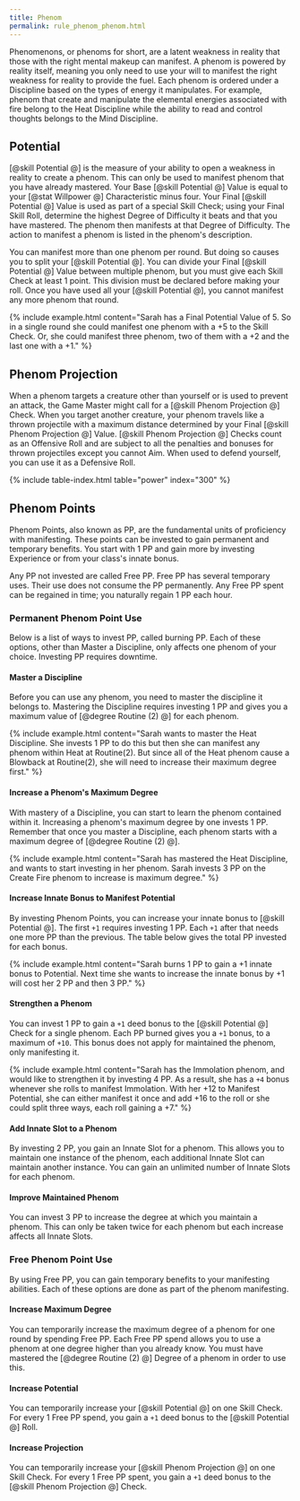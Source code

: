 ```yaml
---
title: Phenom
permalink: rule_phenom_phenom.html
---
```


Phenomenons, or phenoms for short, are a latent weakness in reality that those with the right mental makeup can manifest. A phenom is powered by reality itself, meaning you only need to use your will to manifest the right weakness for reality to provide the fuel. Each phenom is ordered under a Discipline based on the types of energy it manipulates. For example, phenom that create and manipulate the elemental energies associated with fire belong to the Heat Discipline while the ability to read and control thoughts belongs to the Mind Discipline.

## Potential
[@skill Potential @] is the measure of your ability to open a weakness in reality to create a phenom. This can only be used to manifest phenom that you have already mastered. Your Base [@skill Potential @] Value is equal to your [@stat Willpower @] Characteristic minus four. Your Final [@skill Potential @] Value is used as part of a special Skill Check; using your Final Skill Roll, determine the highest Degree of Difficulty it beats and that you have mastered. The phenom then manifests at that Degree of Difficulty. The action to manifest a phenom is listed in the phenom's description.

You can manifest more than one phenom per round. But doing so causes you to split your [@skill Potential @]. You can divide your Final [@skill Potential @] Value between multiple phenom, but you must give each Skill Check at least 1 point. This division must be declared before making your roll. Once you have used all your [@skill Potential @], you cannot manifest any more phenom that round.

{% include example.html content="Sarah has a Final Potential Value of 5. So in a single round she could manifest one phenom with a +5 to the Skill Check. Or, she could manifest three phenom, two of them with a +2 and the last one with a +1." %}

## Phenom Projection
When a phenom targets a creature other than yourself or is used to prevent an attack, the Game Master might call for a [@skill Phenom Projection @] Check. When you target another creature, your phenom travels like a thrown projectile with a maximum distance determined by your Final [@skill Phenom Projection @] Value. [@skill Phenom Projection @] Checks count as an Offensive Roll and are subject to all the penalties and bonuses for thrown projectiles except you cannot Aim. When used to defend yourself, you can use it as a Defensive Roll.

{% include table-index.html table="power" index="300" %}

## Phenom Points
Phenom Points, also known as PP, are the fundamental units of proficiency with manifesting. These points can be invested to gain permanent and temporary benefits. You start with 1 PP and gain more by investing Experience or from your class's innate bonus.

Any PP not invested are called Free PP. Free PP has several temporary uses. Their use does not consume the PP permanently. Any Free PP spent can be regained in time; you naturally regain 1 PP each hour.

### Permanent Phenom Point Use
Below is a list of ways to invest PP, called burning PP. Each of these options, other than Master a Discipline, only affects one phenom of your choice. Investing PP requires downtime.

#### Master a Discipline
Before you can use any phenom, you need to master the discipline it belongs to. Mastering the Discipline requires investing 1 PP and gives you a maximum value of [@degree Routine (2) @] for each phenom.

{% include example.html content="Sarah wants to master the Heat Discipline. She invests 1 PP to do this but then she can manifest any phenom within Heat at Routine(2). But since all of the Heat phenom cause a Blowback at Routine(2), she will need to increase their maximum degree first." %}

#### Increase a Phenom's Maximum Degree
With mastery of a Discipline, you can start to learn the phenom contained within it. Increasing a phenom's maximum degree by one invests 1 PP. Remember that once you master a Discipline, each phenom starts with a maximum degree of [@degree Routine (2) @].

{% include example.html content="Sarah has mastered the Heat Discipline, and wants to start investing in her phenom. Sarah invests 3 PP on the Create Fire phenom to increase is maximum degree." %}

#### Increase Innate Bonus to Manifest Potential
By investing Phenom Points, you can increase your innate bonus to [@skill Potential @]. The first `+1` requires investing 1 PP. Each `+1` after that needs one more PP than the previous. The table below gives the total PP invested for each bonus.

{% include example.html content="Sarah burns 1 PP to gain a +1 innate bonus to Potential. Next time she wants to increase the innate bonus by +1 will cost her 2 PP and then 3 PP." %}

#### Strengthen a Phenom
You can invest 1 PP to gain a `+1` deed bonus to the [@skill Potential @] Check for a single phenom. Each PP burned gives you a `+1` bonus, to a maximum of `+10`. This bonus does not apply for maintained the phenom, only manifesting it.

{% include example.html content="Sarah has the Immolation phenom, and would like to strengthen it by investing 4 PP. As a result, she has a `+4` bonus whenever she rolls to manifest Immolation. With her +12 to Manifest Potential, she can either manifest it once and add +16 to the roll or she could split three ways, each roll gaining a +7." %}

#### Add Innate Slot to a Phenom
By investing 2 PP, you gain an Innate Slot for a phenom. This allows you to maintain one instance of the phenom, each additional Innate Slot can maintain another instance. You can gain an unlimited number of Innate Slots for each phenom.

#### Improve Maintained Phenom
You can invest 3 PP to increase the degree at which you maintain a phenom. This can only be taken twice for each phenom but each increase affects all Innate Slots.

### Free Phenom Point Use
By using Free PP, you can gain temporary benefits to your manifesting abilities. Each of these options are done as part of the phenom manifesting.

#### Increase Maximum Degree
You can temporarily increase the maximum degree of a phenom for one round by spending Free PP. Each Free PP spend allows you to use a phenom at one degree higher than you already know. You must have mastered the [@degree Routine (2) @] Degree of a phenom in order to use this.

#### Increase Potential
You can temporarily increase your [@skill Potential @] on one Skill Check. For every 1 Free PP spend, you gain a `+1` deed bonus to the [@skill Potential @] Roll.

#### Increase Projection
You can temporarily increase your [@skill Phenom Projection @] on one Skill Check. For every 1 Free PP spent, you gain a `+1` deed bonus to the [@skill Phenom Projection @] Check.
